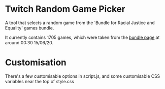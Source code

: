 # Twitch Random Game Picker

A tool that selects a random game from the 'Bundle for Racial Justice and Equality' games bundle.

It currently contains 1705 games, which were taken from the [bundle page](https://itch.io/b/520/bundle-for-racial-justice-and-equality) at around 00:30 15/06/20.

# Customisation
There's a few customisable options in script.js, and some customisable CSS variables near the top of style.css
